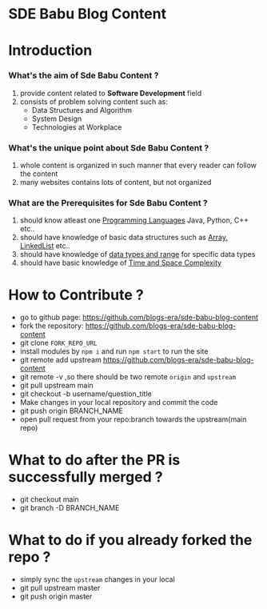 # SDE Babu Blog Content

# Introduction


### What's the aim of **Sde Babu Content** ?

1. provide content related to **Software Development** field
2. consists of problem solving content such as:
    - Data Structures and Algorithm
    - System Design
    -  Technologies at Workplace

### What's the unique point about **Sde Babu Content** ?

1. whole content is organized in such manner that every reader can follow the content
2. many websites contains lots of content, but not organized

### What are the Prerequisites for **Sde Babu Content** ?

1. should know atleast one [Programming Languages](https://www.geeksforgeeks.org/introduction-to-programming-languages/) Java, Python, C++ etc..
2. should have knowledge of basic data structures such as [Array, LinkedList](https://www.w3schools.in/data-structures/intro) etc..
3. should have knowledge of [data types and range](https://ecomputernotes.com/what-is-c/types-and-variables/explain-data-types-along-with-their-sizes-and-ranges) for specific data types
4. should have basic knowledge of [Time and Space Complexity](https://www.hackerearth.com/practice/basic-programming/complexity-analysis/time-and-space-complexity/tutorial/)

# How to Contribute ?

- go to github page: https://github.com/blogs-era/sde-babu-blog-content
- fork the repository: https://github.com/blogs-era/sde-babu-blog-content
- git clone `FORK_REPO_URL`
- install modules by `npm i` and run `npm start` to run the site
- git remote add upstream https://github.com/blogs-era/sde-babu-blog-content
- git remote -v ,so there should be two remote `origin` and `upstream`
- git pull upstream main
- git checkout -b username/question_title
- Make changes in your local repository and commit the code
- git push origin BRANCH_NAME
- open pull request from your repo:branch towards the upstream(main repo)

# What to do after the PR is successfully merged ?

- git checkout main
- git branch -D BRANCH_NAME

# What to do if you already forked the repo ?

- simply sync the `upstream` changes in your local 
- git pull upstream master
- git push origin master